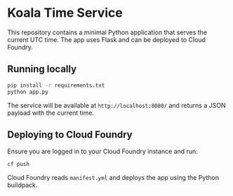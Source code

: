 # Koala Time Service

This repository contains a minimal Python application that serves the current UTC time. The app uses Flask and can be deployed to Cloud Foundry.

## Running locally

```bash
pip install -r requirements.txt
python app.py
```

The service will be available at `http://localhost:8080/` and returns a JSON payload with the current time.

## Deploying to Cloud Foundry

Ensure you are logged in to your Cloud Foundry instance and run:

```bash
cf push
```

Cloud Foundry reads `manifest.yml` and deploys the app using the Python buildpack.

